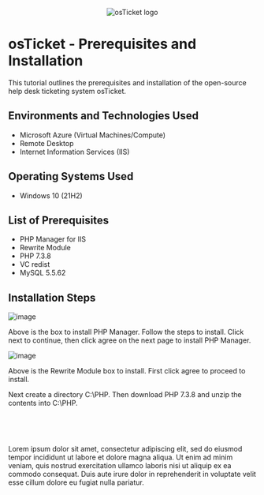 <p align="center">
<img src="https://i.imgur.com/Clzj7Xs.png" alt="osTicket logo"/>
</p>

<h1>osTicket - Prerequisites and Installation</h1>
This tutorial outlines the prerequisites and installation of the open-source help desk ticketing system osTicket.<br />


<h2>Environments and Technologies Used</h2>

- Microsoft Azure (Virtual Machines/Compute)
- Remote Desktop
- Internet Information Services (IIS)

<h2>Operating Systems Used </h2>

- Windows 10</b> (21H2)

<h2>List of Prerequisites</h2>

- PHP Manager for IIS
- Rewrite Module
- PHP 7.3.8
- VC redist
- MySQL 5.5.62

<h2>Installation Steps</h2>

![image](https://github.com/MarcusPierson803/osticket-prereqs/assets/124591430/9106df52-fa7b-4f6c-acb5-3822c236081b)


Above is the box to install PHP Manager. Follow the steps to install. Click next to continue, then click agree on the next page to install PHP Manager.  

![image](https://github.com/MarcusPierson803/osticket-prereqs/assets/124591430/00de6270-581f-4e97-8757-df0063e3e1a3)

Above is the Rewrite Module box to install. First click agree to proceed to install. 


Next create a directory C:\PHP. Then download PHP 7.3.8 and unzip the contents into C:\PHP.

</p>
<br />

<p>

</p>
<p>

</p>
<br />

<p>
</p>
<p>
Lorem ipsum dolor sit amet, consectetur adipiscing elit, sed do eiusmod tempor incididunt ut labore et dolore magna aliqua. Ut enim ad minim veniam, quis nostrud exercitation ullamco laboris nisi ut aliquip ex ea commodo consequat. Duis aute irure dolor in reprehenderit in voluptate velit esse cillum dolore eu fugiat nulla pariatur.
</p>
<br />
</p>
<br />

